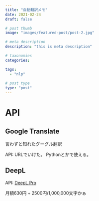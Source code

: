 ```yaml
---
title: "自動翻訳メモ"
date: 2021-02-24
draft: false

# post thumb
image: "images/featured-post/post-2.jpg"

# meta description
description: "this is meta description"

# taxonomies
categories: 

tags:
  - "nlp"  
  
# post type
type: "post"
---
```



# API

## Google Translate
言わずと知れたグーグル翻訳

API: URLでいけた。
Pythonとかで使える。

## DeepL

API: [DeepL Pro](https://www.deepl.com/ja/pro/#developer)

月額630円 + 2500円/1,000,000文字かぁ





